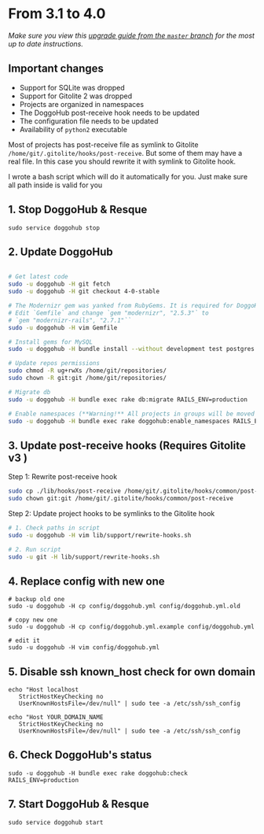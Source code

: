 # From 3.1 to 4.0
*Make sure you view this [upgrade guide from the `master` branch](../../../master/doc/update/3.1-to-4.0.md) for the most up to date instructions.*

## Important changes

- Support for SQLite was dropped
- Support for Gitolite 2 was dropped
- Projects are organized in namespaces
- The DoggoHub post-receive hook needs to be updated
- The configuration file needs to be updated
- Availability of `python2` executable

Most of projects has post-receive file as symlink to Gitolite `/home/git/.gitolite/hooks/post-receive`. But some of them may have a real file. In this case you should rewrite it with symlink to Gitolite hook.

I wrote a bash script which will do it automatically for you. Just make sure all path inside is valid for you

## 1. Stop DoggoHub & Resque

    sudo service doggohub stop

## 2. Update DoggoHub

```bash

# Get latest code
sudo -u doggohub -H git fetch
sudo -u doggohub -H git checkout 4-0-stable

# The Modernizr gem was yanked from RubyGems. It is required for DoggoHub >= 2.8.0
# Edit `Gemfile` and change `gem "modernizr", "2.5.3"` to
# `gem "modernizr-rails", "2.7.1"``
sudo -u doggohub -H vim Gemfile

# Install gems for MySQL
sudo -u doggohub -H bundle install --without development test postgres

# Update repos permissions
sudo chmod -R ug+rwXs /home/git/repositories/
sudo chown -R git:git /home/git/repositories/

# Migrate db
sudo -u doggohub -H bundle exec rake db:migrate RAILS_ENV=production

# Enable namespaces (**Warning!** All projects in groups will be moved to subdirectories)
sudo -u doggohub -H bundle exec rake doggohub:enable_namespaces RAILS_ENV=production

```

## 3. Update post-receive hooks  (Requires Gitolite v3 )

Step 1: Rewrite post-receive hook

```bash
sudo cp ./lib/hooks/post-receive /home/git/.gitolite/hooks/common/post-receive
sudo chown git:git /home/git/.gitolite/hooks/common/post-receive
```

Step 2: Update project hooks to be symlinks to the Gitolite hook

```bash
# 1. Check paths in script
sudo -u doggohub -H vim lib/support/rewrite-hooks.sh

# 2. Run script
sudo -u git -H lib/support/rewrite-hooks.sh
```

## 4. Replace config with new one

    # backup old one
    sudo -u doggohub -H cp config/doggohub.yml config/doggohub.yml.old

    # copy new one
    sudo -u doggohub -H cp config/doggohub.yml.example config/doggohub.yml

    # edit it
    sudo -u doggohub -H vim config/doggohub.yml

## 5. Disable ssh known_host check for own domain

    echo "Host localhost
       StrictHostKeyChecking no
       UserKnownHostsFile=/dev/null" | sudo tee -a /etc/ssh/ssh_config

    echo "Host YOUR_DOMAIN_NAME
       StrictHostKeyChecking no
       UserKnownHostsFile=/dev/null" | sudo tee -a /etc/ssh/ssh_config

## 6. Check DoggoHub's status

    sudo -u doggohub -H bundle exec rake doggohub:check RAILS_ENV=production

## 7. Start DoggoHub & Resque

    sudo service doggohub start
